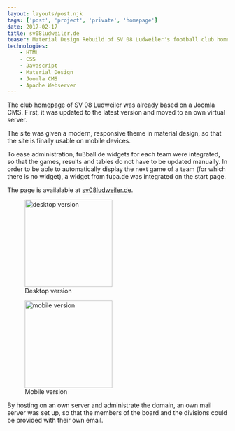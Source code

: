 ```yaml
---
layout: layouts/post.njk
tags: ['post', 'project', 'private', 'homepage']
date: 2017-02-17
title: sv08ludweiler.de
teaser: Material Design Rebuild of SV 08 Ludweiler's football club homepage 
technologies:
    - HTML
    - CSS
    - Javascript
    - Material Design
    - Joomla CMS
    - Apache Webserver
---
```



The club homepage of SV 08 Ludweiler was already based on a Joomla CMS. First, it was updated to the latest version and moved to an own virtual server.

The site was given a modern, responsive theme in material design, so that the site is finally usable on mobile devices.

To ease administration, fußball.de widgets for each team were integrated, so that the games, results and tables do not have to be updated manually. In order to be able to automatically display the next game of a team (for which there is no widget), a widget from fupa.de was integrated on the start page.

The page is availalable at <a href="https://sv08ludweiler.de" target="_blank" rel="noopener">sv08ludweiler.de</a>.

<div class="figure-container">

<figure>
<a href="{{'/assets/projects/sv08ludweiler-de/ludweiler-homepage-desktop.jpg' | url}}" target="_blank" rel="noopener">
    <img src="{{'/assets/projects/sv08ludweiler-de/ludweiler-homepage-desktop.jpg' | url}}"  width="200" itemprop="thumbnail" alt="desktop version" />
</a>
<figcaption itemprop="caption description">Desktop version</figcaption>
</figure>

<div class="figure-seperator"></div>

<figure>
<a href="{{'/assets/projects/sv08ludweiler-de/ludweiler-homepage.jpg' | url}}" target="_blank" rel="noopener">
    <img src="{{'/assets/projects/sv08ludweiler-de/ludweiler-homepage.jpg' | url}}"  width="200" itemprop="thumbnail" alt="mobile version" />
</a>
<figcaption itemprop="caption description">Mobile version</figcaption>
</figure>

</div>

By hosting on an own server and administrate the domain, an own mail server was set up, so that the members of the board and the divisions could be provided with their own email.
